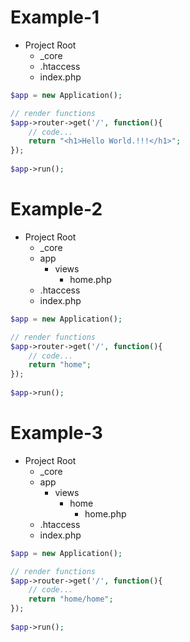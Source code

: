 # Example-1
- Project Root
  - _core
  - .htaccess
  - index.php

```php
$app = new Application();

// render functions
$app->router->get('/', function(){
    // code...
    return "<h1>Hello World.!!!</h1>";
});
  
$app->run();            
```
# Example-2
- Project Root
  - _core
  - app
    - views
        - home.php
  - .htaccess
  - index.php

```php
$app = new Application();

// render functions
$app->router->get('/', function(){
    // code...
    return "home";
});
  
$app->run();            
```
# Example-3
- Project Root
  - _core
  - app
    - views
        - home
            - home.php
  - .htaccess
  - index.php

```php
$app = new Application();

// render functions
$app->router->get('/', function(){
    // code...
    return "home/home";
});
  
$app->run();            
```

